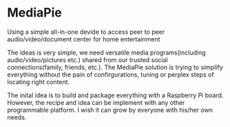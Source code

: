 MediaPie
========

Using a simple all-in-one devide to access peer to peer audio/video/document center for home entertainment

The ideas is very simple, we need versatile media programs(including audio/video/pictures etc.) shared from our trusted social connections(family, friends, etc.). The MediaPie solution is trying to simplify everything without the pain of confirgurations, tuning or perplex steps of locating right content. 

The inital idea is to build and package everything with a Raspberry Pi board. However, the recipe and idea can be implement with any other programmable platform. I wish it can grow by everyone with his/her own needs. 

